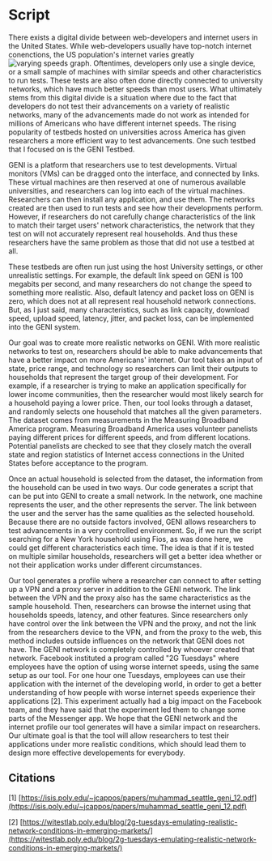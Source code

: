 # Script
 There exists a digital divide between web-developers and internet users in the United States. While web-developers usually have top-notch internet conenctions, the US population's internet varies greatly ![varying speeds graph](C:\ARISE\percentDLwithColor.PNG). Oftentimes, developers only use a single device, or a small sample of machines with similar speeds and other characteristics to run tests. These tests are also often done directly connected to university networks, which have much better speeds than most users. What ultimately stems from this digital divide is a situation where due to the fact that developers do not test their advancements on a variety of realistic networks, many of the advancements made do not work as intended for millions of Americans who have different internet speeds. The rising popularity of testbeds hosted on universities across America has given researchers a more efficient way to test advancements. One such testbed that I focused on is the GENI Testbed. 
 
 GENI is a platform that researchers use to test developments. Virtual monitors (VMs) can be dragged onto the interface, and connected by links. These virtual machines are then reserved at one of numerous available universities, and researchers can log into each of the virtual machines. Researchers can then install any application, and use them. The networks created are then used to run tests and see how their developments perform. However, if researchers do not carefully change characteristics of the link to match their target users' network characteristics, the network that they test on will not accurately represent real households. And thus these researchers have the same problem as those that did not use a testbed at all.
 
 These testbeds are often run just using the host University settings, or other unrealistic settings. For example, the default link speed on GENI is 100 megabits per second, and many researchers do not change the speed to something more realistic. Also, default latency and packet loss on GENI is zero, which does not at all represent real household network connections. But, as I just said, many characteristics, such as link capacity, download speed, upload speed, latency, jitter, and packet loss, can be implemented into the GENI system. 
 
 Our goal was to create more realistic networks on GENI. With more realistic networks to test on, researchers should be able to make advancements that have a better impact on more Americans' internet. Our tool takes an input of state, price range, and technology so researchers can limit their outputs to households that represent the target group of their development. For example, if a researcher is trying to make an application specifically for lower income communities, then the researcher would most likely search for a household paying a lower price. Then, our tool looks through a dataset, and randomly selects one household that matches all the given parameters. The dataset comes from measurements in the Measuring Broadband America program. Measuring Broadband America uses volunteer panelists paying different prices for different speeds, and from different locations. Potential panelists are checked to see that they closely match the overall state and region statistics of Internet access connections in the United States before acceptance to the program.

Once an actual household is selected from the dataset, the information from the household can be used in two ways. Our code generates a script that can be put into GENI to create a small network. In the network, one machine represents the user, and the other represents the server. The link between the user and the server has the same qualities as the selected household. Because there are no outside factors involved, GENI allows researchers to test advancements in  a very controlled environment. So, if we run the script searching for a New York household using Fios, as was done here, we could get different characteristics each time. The idea is that if it is tested on multiple similar households, researchers will get a better idea whether or not their application works under different circumstances.

Our tool generates a profile where a researcher can connect to after setting up a VPN and a proxy server in addition to the GENI network. The link between the VPN and the proxy also has the same characteristics as the sample household. Then, researchers can browse the internet using that households speeds, latency, and other features. Since researchers only have control over the link between the VPN and the proxy, and not the link from the researchers device to the VPN, and from the proxy to the web, this method includes outside influences on the network that GENI does not have. The GENI network is completely controlled by whoever created that network. Facebook instituted a program called "2G Tuesdays" where employees have the option of using worse internet speeds, using the same setup as our tool. For one hour one Tuesdays, employees can use their application with the internet of the developing world, in order to get a better understanding of how people with worse internet speeds experience their applications [2]. This experiment actually had a big impact on the Facebook team, and they have said that the experiment led them to change some parts of the Messenger app. We hope that the GENI network and the internet profile our tool generates will have a similar impact on researchers. Our ultimate goal is that the tool will allow researchers to test their applications under more realistic conditions, which should lead them to design more effective developements for everybody.
 


## Citations
[1] [https://isis.poly.edu/~jcappos/papers/muhammad_seattle_geni_12.pdf](https://isis.poly.edu/~jcappos/papers/muhammad_seattle_geni_12.pdf)

[2] [https://witestlab.poly.edu/blog/2g-tuesdays-emulating-realistic-network-conditions-in-emerging-markets/](https://witestlab.poly.edu/blog/2g-tuesdays-emulating-realistic-network-conditions-in-emerging-markets/)
